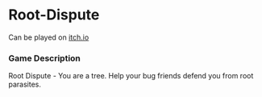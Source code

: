 # Root-Dispute
Can be played on [itch.io](https://willyuum.itch.io/root-dispute)

### Game Description
Root Dispute - You are a tree. Help your bug friends defend you from root parasites.
